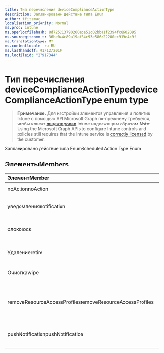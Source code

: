 ```yaml
---
title: Тип перечисления deviceComplianceActionType
description: Запланировано действие типа Enum
author: tfitzmac
localization_priority: Normal
ms.prod: intune
ms.openlocfilehash: 8d725213790260ece51c02bb81f2394fc8602095
ms.sourcegitcommit: 36be044c89a19af84c93e586e22200ec919e4c9f
ms.translationtype: MT
ms.contentlocale: ru-RU
ms.lasthandoff: 01/12/2019
ms.locfileid: "27917344"
---
```

# <a name="devicecomplianceactiontype-enum-type"></a><span data-ttu-id="3912d-103">Тип перечисления deviceComplianceActionType</span><span class="sxs-lookup"><span data-stu-id="3912d-103">deviceComplianceActionType enum type</span></span>

> <span data-ttu-id="3912d-104">**Примечание.** Для настройки элементов управления и политик Intune с помощью API Microsoft Graph по-прежнему требуется, чтобы клиент [лицензировал](https://go.microsoft.com/fwlink/?linkid=839381) Intune надлежащим образом.</span><span class="sxs-lookup"><span data-stu-id="3912d-104">**Note:** Using the Microsoft Graph APIs to configure Intune controls and policies still requires that the Intune service is [correctly licensed](https://go.microsoft.com/fwlink/?linkid=839381) by the customer.</span></span>

<span data-ttu-id="3912d-105">Запланировано действие типа Enum</span><span class="sxs-lookup"><span data-stu-id="3912d-105">Scheduled Action Type Enum</span></span>
## <a name="members"></a><span data-ttu-id="3912d-106">Элементы</span><span class="sxs-lookup"><span data-stu-id="3912d-106">Members</span></span>
|<span data-ttu-id="3912d-107">Элемент</span><span class="sxs-lookup"><span data-stu-id="3912d-107">Member</span></span>|<span data-ttu-id="3912d-108">Значение</span><span class="sxs-lookup"><span data-stu-id="3912d-108">Value</span></span>|<span data-ttu-id="3912d-109">Описание</span><span class="sxs-lookup"><span data-stu-id="3912d-109">Description</span></span>|
|:---|:---|:---|
|<span data-ttu-id="3912d-110">noAction</span><span class="sxs-lookup"><span data-stu-id="3912d-110">noAction</span></span>|<span data-ttu-id="3912d-111">0</span><span class="sxs-lookup"><span data-stu-id="3912d-111">0</span></span>|<span data-ttu-id="3912d-112">Никаких действий</span><span class="sxs-lookup"><span data-stu-id="3912d-112">No Action</span></span>|
|<span data-ttu-id="3912d-113">уведомления</span><span class="sxs-lookup"><span data-stu-id="3912d-113">notification</span></span>|<span data-ttu-id="3912d-114">1</span><span class="sxs-lookup"><span data-stu-id="3912d-114">1</span></span>|<span data-ttu-id="3912d-115">Отправить уведомление</span><span class="sxs-lookup"><span data-stu-id="3912d-115">Send Notification</span></span>|
|<span data-ttu-id="3912d-116">блок</span><span class="sxs-lookup"><span data-stu-id="3912d-116">block</span></span>|<span data-ttu-id="3912d-117">2</span><span class="sxs-lookup"><span data-stu-id="3912d-117">2</span></span>|<span data-ttu-id="3912d-118">Блокировка устройства в AAD</span><span class="sxs-lookup"><span data-stu-id="3912d-118">Block the device in AAD</span></span>|
|<span data-ttu-id="3912d-119">Удаление</span><span class="sxs-lookup"><span data-stu-id="3912d-119">retire</span></span>|<span data-ttu-id="3912d-120">3</span><span class="sxs-lookup"><span data-stu-id="3912d-120">3</span></span>|<span data-ttu-id="3912d-121">Удаление устройства</span><span class="sxs-lookup"><span data-stu-id="3912d-121">Retire the device</span></span>|
|<span data-ttu-id="3912d-122">Очистка</span><span class="sxs-lookup"><span data-stu-id="3912d-122">wipe</span></span>|<span data-ttu-id="3912d-123">4</span><span class="sxs-lookup"><span data-stu-id="3912d-123">4</span></span>|<span data-ttu-id="3912d-124">Очистка устройства</span><span class="sxs-lookup"><span data-stu-id="3912d-124">Wipe the device</span></span>|
|<span data-ttu-id="3912d-125">removeResourceAccessProfiles</span><span class="sxs-lookup"><span data-stu-id="3912d-125">removeResourceAccessProfiles</span></span>|<span data-ttu-id="3912d-126">5</span><span class="sxs-lookup"><span data-stu-id="3912d-126">5</span></span>|<span data-ttu-id="3912d-127">Удаление профилей доступа ресурсов с устройства</span><span class="sxs-lookup"><span data-stu-id="3912d-127">Remove Resource Access Profiles from the device</span></span>|
|<span data-ttu-id="3912d-128">pushNotification</span><span class="sxs-lookup"><span data-stu-id="3912d-128">pushNotification</span></span>|<span data-ttu-id="3912d-129">9</span><span class="sxs-lookup"><span data-stu-id="3912d-129">9</span></span>|<span data-ttu-id="3912d-130">Отправить push-уведомлений для устройств</span><span class="sxs-lookup"><span data-stu-id="3912d-130">Send push notification to device</span></span>|



